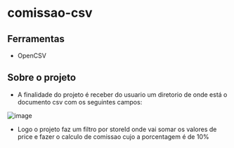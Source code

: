 # comissao-csv

## Ferramentas
* OpenCSV

## Sobre o projeto
* A finalidade do projeto é receber do usuario um diretorio de onde está o documento csv com os seguintes campos:

![image](https://user-images.githubusercontent.com/48252382/181833140-7c44eb61-9e06-4976-ae69-796fa873c6dc.png)

* Logo o projeto faz um filtro por storeId onde vai somar os valores de price e fazer o calculo de comissao
cujo a porcentagem é de 10%
